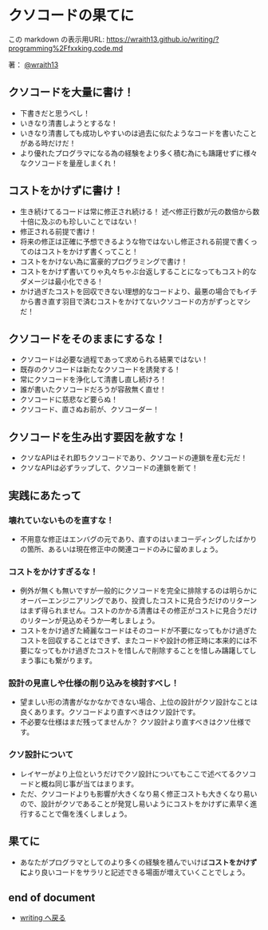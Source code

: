 # クソコードの果てに

<!--[NOWRITING]-->
<link rel="canonical" href="https://wraith13.github.io/writing/?programming%2Ffxxking.code.md" />
この markdown の表示用URL: <a rel="canonical" href="https://wraith13.github.io/writing/?programming%2Ffxxking.code.md">https://wraith13.github.io/writing/?programming%2Ffxxking.code.md</a>
<!--[/NOWRITING]-->

著： [@wraith13](../wraith13.md)

## クソコードを大量に書け！

- 下書きだと思うべし！
- いきなり清書しようとするな！
- いきなり清書しても成功しやすいのは過去に似たようなコードを書いたことがある時だけだ！
- より優れたプログラマになる為の経験をより多く積む為にも躊躇せずに様々なクソコードを量産しまくれ！

## コストをかけずに書け！

- 生き続けてるコードは常に修正され続ける！ 述べ修正行数が元の数倍から数十倍に及ぶのも珍しいことではない！
- 修正される前提で書け！
- 将来の修正は正確に予想できるような物ではないし修正される前提で書くってのはコストをかけず書くってこと！
- コストをかけない為に富豪的プログラミングで書け！
- コストをかけず書いてりゃ丸々ちゃぶ台返しすることになってもコスト的なダメージは最小化できる！
- かけ過ぎたコストを回収できない理想的なコードより、最悪の場合でもイチから書き直す羽目で済むコストをかけてないクソコードの方がずっとマシだ！

## クソコードをそのままにするな！

- クソコードは必要な過程であって求められる結果ではない！
- 既存のクソコードは新たなクソコードを誘発する！
- 常にクソコードを浄化して清書し直し続けろ！
- 誰が書いたクソコードだろうが容赦無く直せ！
- クソコードに慈悲など要らぬ！
- クソコード、直さぬお前が、クソコーダー！

## クソコードを生み出す要因を赦すな！

- クソなAPIはそれ即ちクソコードであり、クソコードの連鎖を産む元だ！
- クソなAPIは必ずラップして、クソコードの連鎖を断て！

## 実践にあたって

### 壊れていないものを直すな！

- 不用意な修正はエンバグの元であり、直すのはいまコーディングしたばかりの箇所、あるいは現在修正中の関連コードのみに留めましょう。

### コストをかけすぎるな！

- 例外が無くも無いですが一般的にクソコードを完全に排除するのは明らかにオーバーエンジニアリングであり、投資したコストに見合うだけのリターンはまず得られません。コストのかかる清書はその修正がコストに見合うだけのリターンが見込めそうか一考しましょう。
- コストをかけ過ぎた綺麗なコードはそのコードが不要になってもかけ過ぎたコストを回収することはできず、またコードや設計の修正時に本来的には不要になってもかけ過ぎたコストを惜しんで削除することを惜しみ躊躇してしまう事にも繋がります。

### 設計の見直しや仕様の削り込みを検討すべし！

- 望ましい形の清書がなかなかできない場合、上位の設計がクソ設計なことは良くあります。クソコードより直すべきはクソ設計です。
- 不必要な仕様はまだ残ってませんか？ クソ設計より直すべきはクソ仕様です。

### クソ設計について

- レイヤーがより上位というだけでクソ設計についてもここで述べてるクソコードと概ね同じ事が当てはまります。
- ただ、クソコードよりも影響が大きくなり易く修正コストも大きくなり易いので、設計がクソであることが発覚し易いようにコストをかけずに素早く進行することで傷を浅くしましょう。

## 果てに

- あなたがプログラマとしてのより多くの経験を積んでいけば**コストをかけずに**より良いコードをサラリと記述できる場面が増えていくことでしょう。

## end of document

- [writing へ戻る](../index.md)
